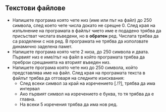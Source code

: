 ## Текстови файлове

 - Напишете програма която чете низ (име или път на файл) до 250 символа, след което чете числа докато не срещне 0. След края на изпълнение на програмата в файлът чието име е подадено трябва да присъстват числата въведени, но в **обратен** ред. Числата трябва да са разделени с нов ред. В програмата не трябва да използвате динамично заделена памет.
 - Напишете програма която чете 2 низа, до 250 символа и двата. Първият низ е име/път на файл в който програмата трябва да преброи срещанията на вторият въведен низ.
 - Напишете програма която чете низ до 250 символа, който представлява име на файл. След края на програмата текста в файлът трябва да отговаря на следните изисквания:
    - След всеки символ за край на изречението [.!?], трябва да има интервал
    - Ако първият символ на изречението е буква, то тя трябва да е главна.
    - На всеки 5 изречения трябва да има нов ред.
